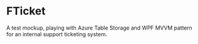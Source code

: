 # FTicket
A test mockup, playing with Azure Table Storage and WPF MVVM pattern for an internal support ticketing system.
